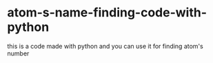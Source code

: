 # atom-s-name-finding-code-with-python
this is a code made with python and you can use it for finding atom's number
